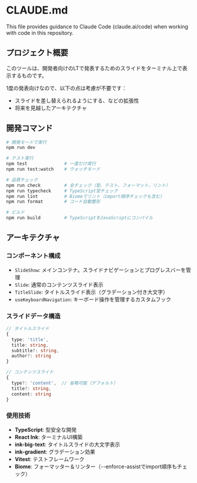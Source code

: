 # CLAUDE.md

This file provides guidance to Claude Code (claude.ai/code) when working with code in this repository.

## プロジェクト概要

このツールは、開発者向けのLTで発表するためのスライドをターミナル上で表示するものです。

1度の発表向けなので、以下の点は考慮が不要です：

- スライドを差し替えられるようにする、などの拡張性
- 将来を見越したアーキテクチャ

## 開発コマンド

```bash
# 開発モードで実行
npm run dev

# テスト実行
npm test              # 一度だけ実行
npm run test:watch    # ウォッチモード

# 品質チェック
npm run check         # 全チェック（型、テスト、フォーマット、リント）
npm run typecheck     # TypeScript型チェック
npm run lint          # Biomeでリント（import順序チェックも含む）
npm run format        # コード自動整形

# ビルド
npm run build         # TypeScriptをJavaScriptにコンパイル
```

## アーキテクチャ

### コンポーネント構成

- `SlideShow`: メインコンテナ。スライドナビゲーションとプログレスバーを管理
- `Slide`: 通常のコンテンツスライド表示
- `TitleSlide`: タイトルスライド表示（グラデーション付き大文字）
- `useKeyboardNavigation`: キーボード操作を管理するカスタムフック

### スライドデータ構造

```typescript
// タイトルスライド
{
  type: 'title',
  title: string,
  subtitle?: string,
  author?: string
}

// コンテンツスライド
{
  type?: 'content',  // 省略可能（デフォルト）
  title?: string,
  content: string
}
```

### 使用技術

- **TypeScript**: 型安全な開発
- **React Ink**: ターミナルUI構築
- **ink-big-text**: タイトルスライドの大文字表示
- **ink-gradient**: グラデーション効果
- **Vitest**: テストフレームワーク
- **Biome**: フォーマッター＆リンター（--enforce-assistでimport順序もチェック）
